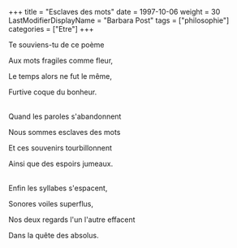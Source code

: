+++
title = "Esclaves des mots"
date = 1997-10-06
weight = 30
LastModifierDisplayName = "Barbara Post"
tags = ["philosophie"]
categories = ["Etre"]
+++

Te souviens-tu de ce poème

Aux mots fragiles comme fleur,

Le temps alors ne fut le même,

Furtive coque du bonheur.

 \
Quand les paroles s'abandonnent

Nous sommes esclaves des mots

Et ces souvenirs tourbillonnent

Ainsi que des espoirs jumeaux.

 \
Enfin les syllabes s'espacent,

Sonores voiles superflus,

Nos deux regards l'un l'autre effacent

Dans la quête des absolus.
